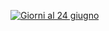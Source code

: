 [![Giorni al 24 giugno](https://img.shields.io/badge/dynamic/json?color=blue&label=Giorni%20al%2024%20giugno&query=%24.days&url=https%3A%2F%2Fgist.githubusercontent.com%2FTommyTommy10%2Ff21a548cd5ec96547b748ceb92443478%2Fraw%2Fcountdown.json)]([https://github.com//TUO_REPO](https://github.com/TommyTommy10/Biglietto.Anna))
